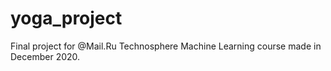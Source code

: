# yoga_project
Final project for @Mail.Ru Technosphere  Machine Learning course made in December 2020.
